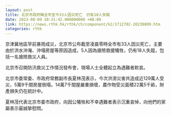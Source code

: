 ```yaml
---
layout: post
title: 北京市政府稱全市至今33人因災死亡　仍有18人失蹤
date: 2023-08-09 10:31:42.000000000 +08:00
link: https://news.rthk.hk/rthk/ch/component/k2/1712702-20230809.htm
categories: rthk
---
```


京津冀地區早前暴雨成災，北京市公布截至凌晨零時全市有33人因災死亡，主要由於洪水沖淹、沖塌房屋等原因造成，5人因為搶險救援犧牲，仍有18人失蹤，包括一名搶險救災人員。

北京市召開防汛救災工作情況發布會，現場人士全體起立為遇難者默哀。

北京市委常委、市政府常務副市長夏林茂表示，今次洪澇災害共造成近129萬人受災，5萬9千間房屋倒塌，14萬7千間屋嚴重損壞，農作物受災面積22萬5千畝，財產損失仍在統計中。

夏林茂代表北京市委市政府，向因公犧牲和不幸遇難者表示沉重哀悼，向他們的家屬表示最誠摯慰問。
